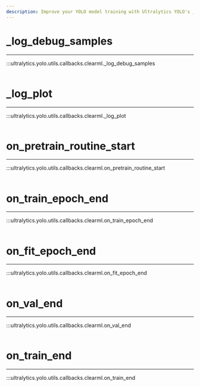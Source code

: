 ```yaml
---
description: Improve your YOLO model training with Ultralytics YOLO's _log_debug_samples and train callbacks. Use on_train_end for increased efficiency.
---
```


# _log_debug_samples
---
:::ultralytics.yolo.utils.callbacks.clearml._log_debug_samples
<br><br>

# _log_plot
---
:::ultralytics.yolo.utils.callbacks.clearml._log_plot
<br><br>

# on_pretrain_routine_start
---
:::ultralytics.yolo.utils.callbacks.clearml.on_pretrain_routine_start
<br><br>

# on_train_epoch_end
---
:::ultralytics.yolo.utils.callbacks.clearml.on_train_epoch_end
<br><br>

# on_fit_epoch_end
---
:::ultralytics.yolo.utils.callbacks.clearml.on_fit_epoch_end
<br><br>

# on_val_end
---
:::ultralytics.yolo.utils.callbacks.clearml.on_val_end
<br><br>

# on_train_end
---
:::ultralytics.yolo.utils.callbacks.clearml.on_train_end
<br><br>